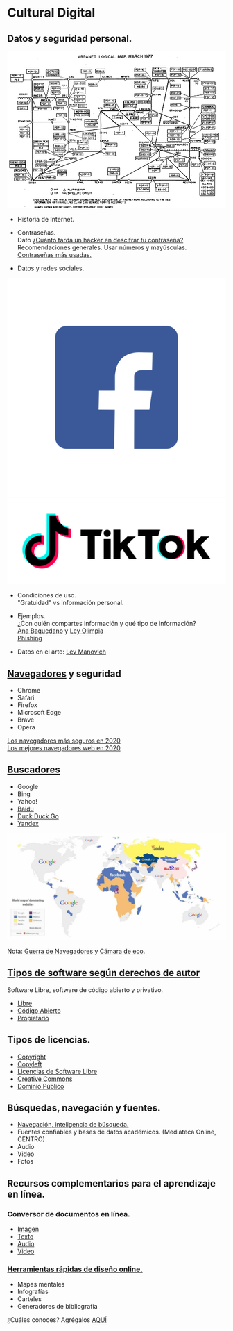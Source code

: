 # Cultural Digital

## Datos y seguridad personal. 

![](https://github.com/MarianneTeixido/ABCDigital2021/blob/main/img/arpanet.png)

- Historia de Internet.
 
- Contraseñas.   
Dato [¿Cuánto tarda un hacker en descifrar tu contraseña?](http://www.globalgate.com.ar/novedades-cuanto-tiempo-tarda-un-hacker-en-descifrar-una-contrasena.html)  
Recomendaciones generales. Usar números y mayúsculas.   
[Contraseñas más usadas.](https://www.eltiempo.com/tecnosfera/novedades-tecnologia/las-contrasenas-mas-usadas-del-2019-447586)

- Datos y redes sociales.  

 ![fb](https://github.com/MarianneTeixido/ABCDigital2020-2/blob/master/img/fb.png)  
 ![fb](https://github.com/MarianneTeixido/ABCDigital2020-2/blob/master/img/tiktok.png)  

- Condiciones de uso.   
"Gratuidad" vs información personal.   

- Ejemplos.   
¿Con quién compartes información y qué tipo de información?  
[Ana Baquedano](https://www.bbc.com/mundo/noticias-internacional-47938198) y [Ley Olimpia](http://ordenjuridico.gob.mx/violenciagenero/LEY%20OLIMPIA.pdf)   
[Phishing](https://es.wikipedia.org/wiki/Phishing)  

- Datos en el arte: [Lev Manovich](http://www.on-broadway.nyc/)

## [Navegadores](https://es.wikipedia.org/wiki/Navegador_web) y seguridad 

- Chrome
- Safari
- Firefox
- Microsoft Edge
- Brave
- Opera

[Los navegadores más seguros en 2020](https://es.vpnpro.com/blog/navegadores-web-seguros/)  
[Los mejores navegadores web en 2020](https://es.digitaltrends.com/computadoras/mejores-navegadores-web/)

## [Buscadores](https://en.wikipedia.org/wiki/Web_search_engine)

- Google
- Bing
- Yahoo!
- [Baidu](https://www.baidu.com/)
- [Duck Duck Go](https://duckduckgo.com/) 
- [Yandex](https://yandex.ru/)

 ![webs](https://github.com/MarianneTeixido/ABCDigital2020-2/blob/master/img/websites.jpg)  

 
Nota: [Guerra de Navegadores](https://es.wikipedia.org/wiki/Guerra_de_navegadores) y [Cámara de eco](https://es.wikipedia.org/wiki/Guerra_de_navegadores).

## [Tipos de software según derechos de autor](https://www.gnu.org/philosophy/categories.en.html)

Software Libre, software de código abierto y privativo.   

- [Libre](https://www.gnu.org/philosophy/free-sw.es.html)  
- [Código Abierto](https://www.redhat.com/es/topics/open-source/what-is-open-source)  
- [Propietario](https://es.wikipedia.org/wiki/Software_propietario)   


## Tipos de licencias. 

- [Copyright](https://es.wikipedia.org/wiki/Derecho_de_autor)   
- [Copyleft](https://www.gnu.org/licenses/copyleft.es.html)   
- [Licencias de Software Libre](https://www.gnu.org/licenses/licenses.html)   
- [Creative Commons](https://creativecommons.org/about/cclicenses/)  
- [Dominio Público](https://es.wikipedia.org/wiki/Dominio_p%C3%BAblico)  


## Búsquedas, navegación y fuentes.   
   
- [Navegación, inteligencia de búsqueda.](http://images.webofknowledge.com/WOKRS5251R3/help/es_LA/WOK/hs_search_operators.html#:~:text=Los%20operadores%20de%20b%C3%BAsqueda%20AND,or%20devuelven%20los%20mismos%20resultados.)  
- Fuentes confiables y bases de datos académicos. (Mediateca Online, CENTRO)  
- Audio  
- Video   
- Fotos   

## Recursos complementarios para el aprendizaje en línea.  

### Conversor de documentos en línea.

- [Imagen](https://imagen.online-convert.com/es)  
- [Texto](https://www.onlineocr.net/es/)  
- [Audio](https://online-audio-converter.com/es/)  
- [Video](https://convert-video-online.com/es/)   

### [Herramientas rápidas de diseño online.](https://marketing4ecommerce.net/mejores-herramientas-de-diseno-imprescindibles-en-tu-estrategia-online/) 

- Mapas mentales  
- Infografías  
- Carteles  
- Generadores de bibliografía   

¿Cuáles conoces? Agrégalos [AQUÍ](https://docs.google.com/document/d/1fP7lERa7KtsxjVckpgdkrbmVpOxMFuXpUwq3f8q9wVE/edit?usp=sharing)





